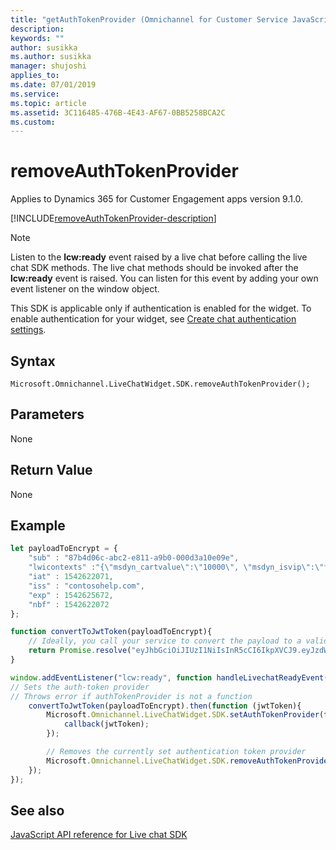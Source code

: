 ```yaml
---
title: "getAuthTokenProvider (Omnichannel for Customer Service JavaScript API reference) | MicrosoftDocs"
description: 
keywords: ""
author: susikka
ms.author: susikka
manager: shujoshi
applies_to: 
ms.date: 07/01/2019
ms.service: 
ms.topic: article
ms.assetid: 3C116485-476B-4E43-AF67-0BB5258BCA2C
ms.custom: 
---
```

# removeAuthTokenProvider

Applies to Dynamics 365 for Customer Engagement apps version 9.1.0.

[!INCLUDE[removeAuthTokenProvider-description](../includes/removeAuthTokenProvider-description.md)]

> [!NOTE]
> Listen to the **lcw:ready** event raised by a live chat before calling the live chat SDK methods. The live chat methods should be invoked after the **lcw:ready** event is raised. You can listen for this event by adding your own event listener on the window object.

This SDK is applicable only if authentication is enabled for the widget. To enable authentication for your widget, see [Create chat authentication settings](../../../administrator/create-chat-auth-settings.md).

## Syntax

`Microsoft.Omnichannel.LiveChatWidget.SDK.removeAuthTokenProvider();`

## Parameters

None

## Return Value

None

## Example

```JavaScript
let payloadToEncrypt = {
    "sub" : "87b4d06c-abc2-e811-a9b0-000d3a10e09e",
    "lwicontexts" :"{\"msdyn_cartvalue\":\"10000\", \"msdyn_isvip\":\"false\"}",
    "iat" : 1542622071,
    "iss" : "contosohelp.com",
    "exp" : 1542625672,
    "nbf" : 1542622072
};

function convertToJwtToken(payloadToEncrypt){
    // Ideally, you call your service to convert the payload to a valid JSON Web Token
    return Promise.resolve("eyJhbGciOiJIUzI1NiIsInR5cCI6IkpXVCJ9.eyJzdWIiOiI4N2I0ZDA2Yy1hYmMyLWU4MTEtYTliMC0wMDBkM2ExMGUwOWUiLCJsd2ljb250ZXh0cyI6IntcIm1zZHluX2NhcnR2YWx1ZVwiOlwiMTAwMDBcIiwgXCJtc2R5bl9pc3ZpcFwiOlwiZmFsc2VcIn0iLCJpYXQiOjE1NDI2MjIwNzEsImlzcyI6ImNvbnRvc29oZWxwLmNvbSIsImV4cCI6MTU0MjYyNTY3MiwibmJmIjoxNTQyNjIyMDcyfQ.r37z1M5rMyRYMOJ-rhyTRYFOgvl9N7KvTMueSFPkiuM");
}

window.addEventListener("lcw:ready", function handleLivechatReadyEvent(){
// Sets the auth-token provider
// Throws error if authTokenProvider is not a function
    convertToJwtToken(payloadToEncrypt).then(function (jwtToken){
        Microsoft.Omnichannel.LiveChatWidget.SDK.setAuthTokenProvider(function authTokenProvider(callback){
            callback(jwtToken);
        });

        // Removes the currently set authentication token provider
        Microsoft.Omnichannel.LiveChatWidget.SDK.removeAuthTokenProvider();
    });
});
```

## See also

[JavaScript API reference for Live chat SDK](../../omnichannel-reference.md)
